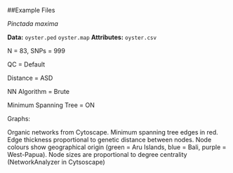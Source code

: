 ##Example Files

*Pinctada maxima*

**Data:** `oyster.ped` `oyster.map`
**Attributes:** `oyster.csv`

N = 83, SNPs = 999

QC = Default

Distance = ASD

NN Algorithm = Brute

Minimum Spanning Tree = ON

Graphs:

Organic networks from Cytoscape. 
Minimum spanning tree edges in red. Edge thickness proportional to genetic distance between nodes. 
Node colours show geographical origin (green = Aru Islands, blue = Bali, purple = West-Papua).
Node sizes are proportional to degree centrality (NetworkAnalyzer in Cytsoscape)


